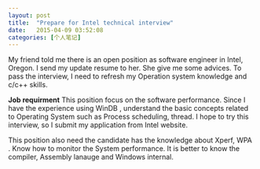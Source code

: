 ```yaml
---
layout: post
title:  "Prepare for Intel technical interview"
date:   2015-04-09 03:52:08
categories: [个人笔记]
---
```


My friend told me there is an open position as software engineer in Intel, Oregon. I send my update resume to her. She give me some advices. To pass the interview, I need to refresh my Operation system knowledge and c/c++ skills. 

**Job requirment**
This position focus on the software performance.  Since I have the experience using WinDB , understand the basic concepts related to Operating System such as Process scheduling, thread.  I hope to try this interview, so I submit my application from Intel website. 

This position also need the candidate has the knowledge about Xperf, WPA . Know how to monitor the System performance. It is better to know the compiler, Assembly lanauge and Windows internal. 

 
